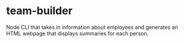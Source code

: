 # team-builder
Node CLI that takes in information about employees and generates an HTML webpage that displays summaries for each person.
